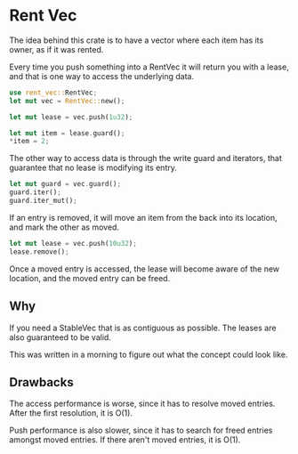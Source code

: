 # Rent Vec
The idea behind this crate is to have a vector where each item has its owner, as if it was rented.

Every time you push something into a RentVec it will return you with a lease, and that is one way to access the underlying data.

```rs
use rent_vec::RentVec;
let mut vec = RentVec::new();

let mut lease = vec.push(1u32);

let mut item = lease.guard();
*item = 2;
```

The other way to access data is through the write guard and iterators, that guarantee that no lease is modifying its entry.

```rs
let mut guard = vec.guard();
guard.iter();
guard.iter_mut();
```

If an entry is removed, it will move an item from the back into its location, and mark the other as moved.

```rs
let mut lease = vec.push(10u32);
lease.remove();
```

Once a moved entry is accessed, the lease will become aware of the new location, and the moved entry can be freed.

## Why
If you need a StableVec that is as contiguous as possible. The leases are also guaranteed to be valid.

This was written in a morning to figure out what the concept could look like.

## Drawbacks
The access performance is worse, since it has to resolve moved entries. After the first resolution, it is O(1).

Push performance is also slower, since it has to search for freed entries amongst moved entries. If there aren't moved entries, it is O(1).